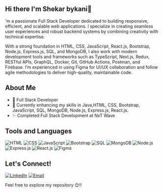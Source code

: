  ## Hi there I'm Shekar bykani👋
'm a passionate Full Stack Developer dedicated to building responsive, efficient, and scalable web applications. I specialize in creating seamless user experiences and robust backend systems by combining creativity with technical expertise.

With a strong foundation in HTML, CSS, JavaScript, React.js, Bootstrap, Node.js, Express.js, SQL, and MongoDB, I also work with modern development tools and frameworks such as TypeScript, Next.js, Redux, RESTful APIs, GraphQL, Docker, Git, GitHub Actions, Postman, and Firebase. I’m experienced in using Figma for UI/UX collaboration and follow agile methodologies to deliver high-quality, maintainable code.
## About Me
- 💼 Full Stack Developer
- 🌱 Currently enhancing my skills in Java,HTML, CSS, Bootstrap, JavaScript, SQL, MongoDB, Node.js, Express.js, React.js.
- ✨ Completed Full Stack Development at NxT Wave
## Tools and Languages
![HTML](https://img.shields.io/badge/HTML-FF4500?style=flat&logo=html5&logoColor=white)
![CSS](https://img.shields.io/badge/CSS-1572B6?style=flat&logo=css3&logoColor=white)
![JavaScript](https://img.shields.io/badge/JavaScript-F7DF1E?style=flat&logo=javascript&logoColor=black)
![Bootstrap](https://img.shields.io/badge/Bootstrap-563D7C?style=flat&logo=bootstrap&logoColor=white)
![SQL](https://img.shields.io/badge/SQL-4479A1?style=flat&logo=postgresql&logoColor=white)
![MongoDB](https://img.shields.io/badge/MongoDB-47A248?style=flat&logo=mongodb&logoColor=white)
![Node.js](https://img.shields.io/badge/Node.js-339933?style=flat&logo=node.js&logoColor=white)
![Express.js](https://img.shields.io/badge/Express.js-000000?style=flat&logo=express&logoColor=white)
![React.js](https://img.shields.io/badge/React.js-61DAFB?style=flat&logo=react&logoColor=black)
![Figma](https://img.shields.io/badge/Figma-F24E1E?style=flat&logo=figma&logoColor=white)


## Let's Connect!
[![LinkedIn](https://img.shields.io/badge/LinkedIn-0077B5?style=flat&logo=linkedin&logoColor=white)](https://www.linkedin.com/in/shekaryadav/)
[![Email](https://img.shields.io/badge/Email-D14836?style=flat&logo=gmail&logoColor=white)](mailto:sbykani999@gmail.com)

Feel free to explore my repository 😊!!
